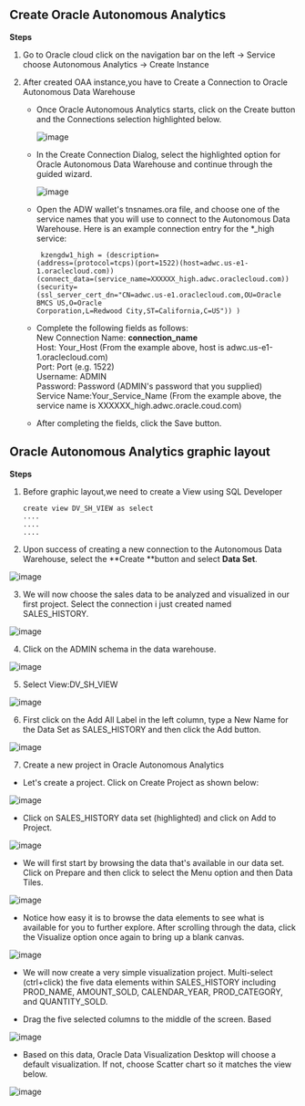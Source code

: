 ## Create Oracle Autonomous Analytics

**Steps**

1. Go to Oracle cloud click on the navigation bar on the left → Service choose  Autonomous Analytics → Create Instance

2. After created OAA instance,you have to Create a Connection to Oracle Autonomous Data
   Warehouse
   - Once Oracle Autonomous Analytics starts, click on the Create button and the Connections
     selection highlighted below.

     ![image](https://github.com/Lhanber/Oracle-ADWC-workshop/blob/master/image/18.png)

   - In the Create Connection Dialog, select the highlighted option for Oracle Autonomous Data
     Warehouse and continue through the guided wizard.

     ![image](https://github.com/Lhanber/Oracle-ADWC-workshop/blob/master/image/19.png)

   - Open the ADW wallet's tnsnames.ora file, and choose one of the service names that you will
     use to connect to the Autonomous Data Warehouse. Here is an example connection entry for the
     *_high service:
     ```
      kzengdw1_high = (description=
     (address=(protocol=tcps)(port=1522)(host=adwc.us-e1-1.oraclecloud.com))
     (connect_data=(service_name=XXXXXX_high.adwc.oraclecloud.com))(security=
     (ssl_server_cert_dn="CN=adwc.us-e1.oraclecloud.com,OU=Oracle BMCS US,O=Oracle
     Corporation,L=Redwood City,ST=California,C=US")) )  
     ```
     
   -  Complete the following fields as follows:  
      New Connection Name: **connection_name**  
      Host: Your_Host (From the example above, host is adwc.us-e1-1.oraclecloud.com)  
      Port: Port (e.g. 1522)  
      Username: ADMIN  
      Password: Password (ADMIN's password that you supplied)  
      Service Name:Your_Service_Name (From the example above, the service name is
      XXXXXX_high.adwc.oracle.coud.com)  
   -  After completing the fields, click the Save button.

## Oracle Autonomous Analytics graphic layout

**Steps**

1. Before graphic layout,we need to create a View using SQL Developer
   ```
   create view DV_SH_VIEW as select
   ....
   ....
   ....
   ```
2. Upon success of creating a new connection to the Autonomous Data Warehouse, select the **Create
**button and select **Data Set**.

![image](https://github.com/Lhanber/Oracle-ADWC-workshop/blob/master/image/20.png)

3. We will now choose the sales data to be analyzed and visualized in our first project. Select the
connection i just created named SALES_HISTORY.

![image](https://github.com/Lhanber/Oracle-ADWC-workshop/blob/master/image/21.png)

4. Click on the ADMIN schema in the data warehouse.

![image](https://github.com/Lhanber/Oracle-ADWC-workshop/blob/master/image/22.png)

5. Select View:DV_SH_VIEW

![image](https://github.com/Lhanber/Oracle-ADWC-workshop/blob/master/image/23.png)

6. First click on the Add All Label in the left column, type a New Name for the Data Set as
SALES_HISTORY and then click the Add button.

![image](https://github.com/Lhanber/Oracle-ADWC-workshop/blob/master/image/24.png)

7. Create a new project in Oracle Autonomous Analytics
- Let's create a project. Click on Create Project as shown below:

![image](https://github.com/Lhanber/Oracle-ADWC-workshop/blob/master/image/25.png)

- Click on SALES_HISTORY data set (highlighted) and click on Add to Project.

![image](https://github.com/Lhanber/Oracle-ADWC-workshop/blob/master/image/26.png)

- We will first start by browsing the data that's available in our data set. Click on Prepare and then click
to select the Menu option and then Data Tiles.

![image](https://github.com/Lhanber/Oracle-ADWC-workshop/blob/master/image/27.png)

- Notice how easy it is to browse the data elements to see what is available for you to further explore.
After scrolling through the data, click the Visualize option once again to bring up a blank canvas.

![image](https://github.com/Lhanber/Oracle-ADWC-workshop/blob/master/image/28.png)

- We will now create a very simple visualization project. Multi-select (ctrl+click) the five data elements
within SALES_HISTORY including PROD_NAME, AMOUNT_SOLD, CALENDAR_YEAR, PROD_CATEGORY,
and QUANTITY_SOLD.

- Drag the five selected columns to the middle of the screen.
Based

![image](https://github.com/Lhanber/Oracle-ADWC-workshop/blob/master/image/29.png)

- Based on this data, Oracle Data Visualization Desktop will choose a default visualization. If not, choose
Scatter chart so it matches the view below.

![image](https://github.com/Lhanber/Oracle-ADWC-workshop/blob/master/image/30.png)
